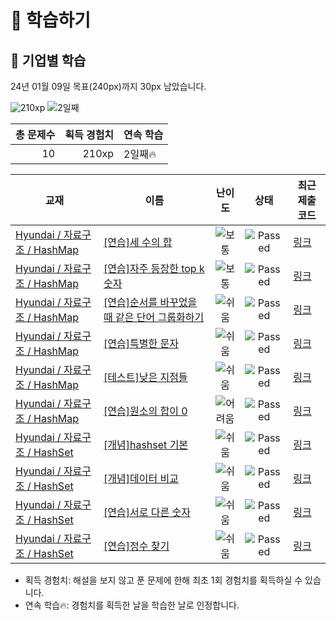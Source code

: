 # 📖 학습하기

## 🚀 기업별 학습
24년 01월 09일 목표(240px)까지 30px 남았습니다.

![210xp](https://img.shields.io/badge/EXP-210xp-%235cb85c.svg?for-the-badge)
![2일째](https://img.shields.io/badge/연속학습-2일째-%23E34F26.svg?for-the-badge)

|총 문제수|획득 경험치|연속 학습|
|---:|---:|---|
10|210xp|2일째🔥|

|교재|이름|난이도|상태|최근 제출 코드|
|---|---|:---:|:---:|---|
|[Hyundai / 자료구조 / HashMap](https://www.codetree.ai/missions?missionId=17)|[[연습]세 수의 합](https://www.codetree.ai/missions/17/problems/sum-of-three-num)|![보통][medium]|![Passed][passed]|[링크](https://github.com/j9972/codetree-TILs/blob/main/240109/%EC%84%B8%20%EC%88%98%EC%9D%98%20%ED%95%A9/sum-of-three-num.py)|
|[Hyundai / 자료구조 / HashMap](https://www.codetree.ai/missions?missionId=17)|[[연습]자주 등장한 top k 숫자](https://www.codetree.ai/missions/17/problems/top-k-frequent-elements)|![보통][medium]|![Passed][passed]|[링크](https://github.com/j9972/codetree-TILs/blob/main/240109/%EC%9E%90%EC%A3%BC%20%EB%93%B1%EC%9E%A5%ED%95%9C%20top%20k%20%EC%88%AB%EC%9E%90/top-k-frequent-elements.py)|
|[Hyundai / 자료구조 / HashMap](https://www.codetree.ai/missions?missionId=17)|[[연습]순서를 바꾸었을 때 같은 단어 그룹화하기](https://www.codetree.ai/missions/17/problems/group-same-word)|![쉬움][easy]|![Passed][passed]|[링크](https://github.com/j9972/codetree-TILs/blob/main/240109/%EC%88%9C%EC%84%9C%EB%A5%BC%20%EB%B0%94%EA%BE%B8%EC%97%88%EC%9D%84%20%EB%95%8C%20%EA%B0%99%EC%9D%80%20%EB%8B%A8%EC%96%B4%20%EA%B7%B8%EB%A3%B9%ED%99%94%ED%95%98%EA%B8%B0/group-same-word.py)|
|[Hyundai / 자료구조 / HashMap](https://www.codetree.ai/missions?missionId=17)|[[연습]특별한 문자](https://www.codetree.ai/missions/17/problems/special-character)|![쉬움][easy]|![Passed][passed]|[링크](https://github.com/j9972/codetree-TILs/blob/main/240109/%ED%8A%B9%EB%B3%84%ED%95%9C%20%EB%AC%B8%EC%9E%90/special-character.py)|
|[Hyundai / 자료구조 / HashMap](https://www.codetree.ai/missions?missionId=17)|[[테스트]낮은 지점들](https://www.codetree.ai/missions/17/problems/lowest-points)|![쉬움][easy]|![Passed][passed]|[링크](https://github.com/j9972/codetree-TILs/blob/main/240109/%EB%82%AE%EC%9D%80%20%EC%A7%80%EC%A0%90%EB%93%A4/lowest-points.py)|
|[Hyundai / 자료구조 / HashMap](https://www.codetree.ai/missions?missionId=17)|[[연습]원소의 합이 0](https://www.codetree.ai/missions/17/problems/the-sum-of-the-elements-is-0)|![어려움][hard]|![Passed][passed]|[링크](https://github.com/j9972/codetree-TILs/blob/main/240109/%EC%9B%90%EC%86%8C%EC%9D%98%20%ED%95%A9%EC%9D%B4%200/the-sum-of-the-elements-is-0.py)|
|[Hyundai / 자료구조 / HashSet](https://www.codetree.ai/missions?missionId=17)|[[개념]hashset 기본](https://www.codetree.ai/missions/17/problems/hashset-basic)|![쉬움][easy]|![Passed][passed]|[링크](https://github.com/j9972/codetree-TILs/blob/main/240109/hashset%20%EA%B8%B0%EB%B3%B8/hashset-basic.py)|
|[Hyundai / 자료구조 / HashSet](https://www.codetree.ai/missions?missionId=17)|[[개념]데이터 비교](https://www.codetree.ai/missions/17/problems/data-comparison)|![쉬움][easy]|![Passed][passed]|[링크](https://github.com/j9972/codetree-TILs/blob/main/240109/%EB%8D%B0%EC%9D%B4%ED%84%B0%20%EB%B9%84%EA%B5%90/data-comparison.py)|
|[Hyundai / 자료구조 / HashSet](https://www.codetree.ai/missions?missionId=17)|[[연습]서로 다른 숫자](https://www.codetree.ai/missions/17/problems/distinct-numbers)|![쉬움][easy]|![Passed][passed]|[링크](https://github.com/j9972/codetree-TILs/blob/main/240109/%EC%84%9C%EB%A1%9C%20%EB%8B%A4%EB%A5%B8%20%EC%88%AB%EC%9E%90/distinct-numbers.py)|
|[Hyundai / 자료구조 / HashSet](https://www.codetree.ai/missions?missionId=17)|[[연습]정수 찾기](https://www.codetree.ai/missions/17/problems/find-an-integer)|![쉬움][easy]|![Passed][passed]|[링크](https://github.com/j9972/codetree-TILs/blob/main/240109/%EC%A0%95%EC%88%98%20%EC%B0%BE%EA%B8%B0/find-an-integer.py)|


* 획득 경험치: 해설을 보지 않고 푼 문제에 한해 최초 1회 경험치를 획득하실 수 있습니다.
* 연속 학습:fire:: 경험치를 획득한 날을 학습한 날로 인정합니다.










[b5]: https://img.shields.io/badge/Bronze_5-%235D3E31.svg
[b4]: https://img.shields.io/badge/Bronze_4-%235D3E31.svg
[b3]: https://img.shields.io/badge/Bronze_3-%235D3E31.svg
[b2]: https://img.shields.io/badge/Bronze_2-%235D3E31.svg
[b1]: https://img.shields.io/badge/Bronze_1-%235D3E31.svg
[s5]: https://img.shields.io/badge/Silver_5-%23394960.svg
[s4]: https://img.shields.io/badge/Silver_4-%23394960.svg
[s3]: https://img.shields.io/badge/Silver_3-%23394960.svg
[s2]: https://img.shields.io/badge/Silver_2-%23394960.svg
[s1]: https://img.shields.io/badge/Silver_1-%23394960.svg
[g5]: https://img.shields.io/badge/Gold_5-%23FFC433.svg
[g4]: https://img.shields.io/badge/Gold_4-%23FFC433.svg
[g3]: https://img.shields.io/badge/Gold_3-%23FFC433.svg
[g2]: https://img.shields.io/badge/Gold_2-%23FFC433.svg
[g1]: https://img.shields.io/badge/Gold_1-%23FFC433.svg
[p5]: https://img.shields.io/badge/Platinum_5-%2376DDD8.svg
[p4]: https://img.shields.io/badge/Platinum_4-%2376DDD8.svg
[p3]: https://img.shields.io/badge/Platinum_3-%2376DDD8.svg
[p2]: https://img.shields.io/badge/Platinum_2-%2376DDD8.svg
[p1]: https://img.shields.io/badge/Platinum_1-%2376DDD8.svg
[passed]: https://img.shields.io/badge/Passed-%23009D27.svg
[failed]: https://img.shields.io/badge/Failed-%23D24D57.svg
[easy]: https://img.shields.io/badge/쉬움-%235cb85c.svg?for-the-badge
[medium]: https://img.shields.io/badge/보통-%23FFC433.svg?for-the-badge
[hard]: https://img.shields.io/badge/어려움-%23D24D57.svg?for-the-badge